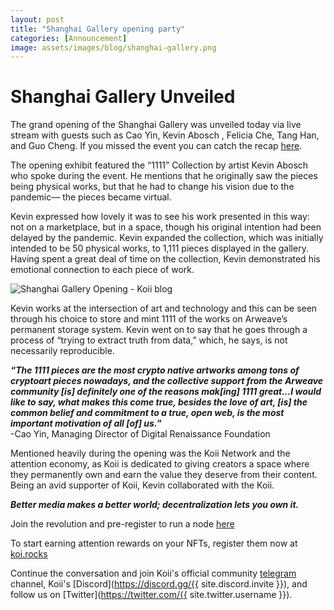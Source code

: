 ```yaml
---
layout: post
title: "Shanghai Gallery opening party"
categories: [Announcement]
image: assets/images/blog/shanghai-gallery.png
---
```


# Shanghai Gallery Unveiled

The grand opening of the Shanghai Gallery was unveiled today via live stream with guests such as Cao Yin, Kevin Abosch , Felicia Che, Tang Han, and Guo Cheng. If you missed the event you can catch the recap [here](https://www.bilibili.com/video/BV1554y1n7rU).

The opening exhibit featured the “1111” Collection by artist Kevin Abosch who spoke during the event. He mentions that he originally saw the pieces being physical works, but that he had to change his vision due to the pandemic— the pieces became virtual.

Kevin expressed how lovely it was to see his work presented in this way: not on a marketplace, but in a space, though his original intention had been delayed by the pandemic. Kevin expanded the collection, which was initially intended to be 50 physical works, to 1,111 pieces displayed in the gallery. Having spent a great deal of time on the collection, Kevin demonstrated his emotional connection to each piece of work.

![Shanghai Gallery Opening - Koii blog](/assets/images/blog/Add_kevin_art-1.png)

Kevin works at the intersection of art and technology and this can be seen through his choice to store and mint 1111 of the works on Arweave’s permanent storage system. Kevin went on to say that he goes through a process of “trying to extract truth from data,” which, he says, is not necessarily reproducible.

**_“The 1111 pieces are the most crypto native artworks among tons of cryptoart pieces nowadays, and the collective support from the Arweave community [is] definitely one of the reasons mak[ing] 1111 great...I would like to say, what makes this come true, besides the love of art, [is] the common belief and commitment to a true, open web, is the most important motivation of all [of] us._”**
<br>-Cao Yin, Managing Director of Digital Renaissance Foundation

Mentioned heavily during the opening was the Koii Network and the attention economy, as Koii is dedicated to giving creators a space where they permanently own and earn the value they deserve from their content. Being an avid supporter of Koii, Kevin collaborated with the Koii.

**_Better media makes a better world; decentralization lets you own it._**

Join the revolution and pre-register to run a node [here](https://docs.google.com/forms/d/e/1FAIpQLSduDTdxD3dDOvcbIcKlG7JWOsnDFVZFdLy0J38q_OOzUC3okA/viewform)

To start earning attention rewards on your NFTs, register them now at [koi.rocks](https://koi.rocks/contents)

Continue the conversation and join Koii's official community [telegram](https://t.me/joinchat/OEHs_8T9-8ZhZmU5) channel, Koii's [Discord](https://discord.gg/{{ site.discord.invite }}), and follow us on [Twitter](https://twitter.com/{{ site.twitter.username }}).
